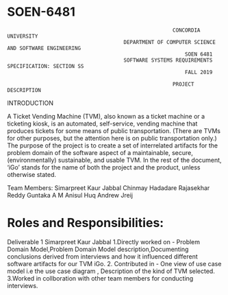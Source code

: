 # SOEN-6481
                                                          CONCORDIA UNIVERSITY
                                          DEPARTMENT OF COMPUTER SCIENCE AND SOFTWARE ENGINEERING
                                                              SOEN 6481
                                          SOFTWARE SYSTEMS REQUIREMENTS SPECIFICATION: SECTION SS
                                                              FALL 2019
  
                                                          PROJECT DESCRIPTION
INTRODUCTION

A Ticket Vending Machine (TVM), also known as a ticket machine or a ticketing kiosk,
is an automated, self-service, vending machine that produces tickets for some means of
public transportation. (There are TVMs for other purposes, but the attention here is on
public transportation only.)
The purpose of the project is to create a set of interrelated artifacts for the problem
domain of the software aspect of a maintainable, secure, (environmentally) sustainable,
and usable TVM. In the rest of the document, ‘iGo’ stands for the name of both the
project and the product, unless otherwise stated.

Team Members:
Simarpreet Kaur Jabbal 
Chinmay Hadadare
Rajasekhar Reddy Guntaka
A M Anisul Huq
Andrew Jreij

# Roles and Responsibilities:
Deliverable 1
Simarpreet Kaur Jabbal 
1.Directly worked on - Problem Domain Model,Problem Domain Model description,Documenting conclusions derived from interviews and how it influenced different software artifacts for our TVM iGo.
2. Contributed in    - One view of use case model i.e the use case diagram , Description of the kind of TVM selected.
3.Worked in collboration with other team members for conducting interviews.








